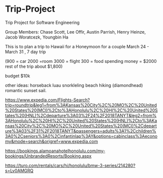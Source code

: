 # Trip-Project
Trip Project for Software Engineering

Group Members: 
Chase Scott,
Lee Offir,
Austin Parrish,
Henry Heinze,
Jacob Woratcezk,
Youngbin Ha

This is to plan a trip to Hawaii for a Honeymoon for a couple
March 24 - March 31 , 7 day trip

(900 = car
2000 =room
3000 = flight
300 = food
spending money = $2000
rest of the trip about $1,800)

budget $10k

other ideas:
horseback 
luau
snorkleling 
beach 
hiking (diamondhead) 
romantic sunset sail. 


https://www.expedia.com/Flights-Search?trip=roundtrip&leg1=from%3AKansas%20City%2C%20MO%2C%20United%20States%20(MCI)%2Cto%3AHonolulu%2C%20HI%2C%20United%20States%20(HNL)%2Cdeparture%3A03%2F24%2F2018TANYT&leg2=from%3AHonolulu%2C%20HI%2C%20United%20States%20(HNL)%2Cto%3AKansas%20City%2C%20MO%2C%20United%20States%20(MCI)%2Cdeparture%3A03%2F31%2F2018TANYT&passengers=adults%3A1%2Cchildren%3A0%2Cseniors%3A0%2Cinfantinlap%3AY&options=cabinclass%3Aeconomy&mode=search&origref=www.expedia.com

https://bookings.alamoanahotelhonolulu.com/my-bookings/UnbrandedResorts/Booking.aspx

https://turo.com/rentals/cars/hi/honolulu/bmw-3-series/214280?s=Lv0AMGRQ
